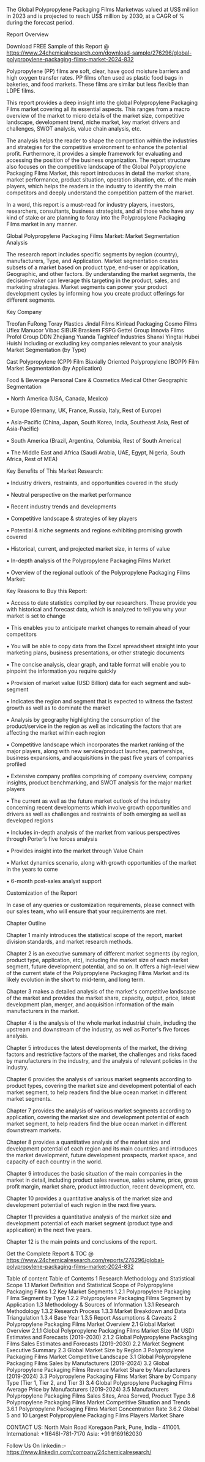 The Global Polypropylene Packaging Films Marketwas valued at US$ million in 2023 and is projected to reach US$ million by 2030, at a CAGR of % during the forecast period.

Report Overview

Download FREE Sample of this Report @ https://www.24chemicalresearch.com/download-sample/276296/global-polypropylene-packaging-films-market-2024-832

Polypropylene (PP) films are soft, clear, have good moisture barriers and high oxygen transfer rates. PP films often used as plastic food bags in bakeries, and food markets. These films are similar but less flexible than LDPE films.

This report provides a deep insight into the global Polypropylene Packaging Films market covering all its essential aspects. This ranges from a macro overview of the market to micro details of the market size, competitive landscape, development trend, niche market, key market drivers and challenges, SWOT analysis, value chain analysis, etc.

The analysis helps the reader to shape the competition within the industries and strategies for the competitive environment to enhance the potential profit. Furthermore, it provides a simple framework for evaluating and accessing the position of the business organization. The report structure also focuses on the competitive landscape of the Global Polypropylene Packaging Films Market, this report introduces in detail the market share, market performance, product situation, operation situation, etc. of the main players, which helps the readers in the industry to identify the main competitors and deeply understand the competition pattern of the market.

In a word, this report is a must-read for industry players, investors, researchers, consultants, business strategists, and all those who have any kind of stake or are planning to foray into the Polypropylene Packaging Films market in any manner.

Global Polypropylene Packaging Films Market: Market Segmentation Analysis

The research report includes specific segments by region (country), manufacturers, Type, and Application. Market segmentation creates subsets of a market based on product type, end-user or application, Geographic, and other factors. By understanding the market segments, the decision-maker can leverage this targeting in the product, sales, and marketing strategies. Market segments can power your product development cycles by informing how you create product offerings for different segments.

Key Company

Treofan
FuRong
Toray Plastics
Jindal Films
Kinlead Packaging
Cosmo Films
Uflex
Manucor
Vibac
SIBUR
Braskem
FSPG
Gettel Group
Innovia Films
Profol Group
DDN
Zhejiang Yuanda
Taghleef Industries
Shanxi Yingtai
Hubei Huishi
Including or excluding key companies relevant to your analysis
Market Segmentation (by Type)

Cast Polypropylene (CPP) Film
Biaxially Oriented Polypropylene (BOPP) Film
Market Segmentation (by Application)

Food & Beverage
Personal Care & Cosmetics
Medical
Other
Geographic Segmentation

• North America (USA, Canada, Mexico)

• Europe (Germany, UK, France, Russia, Italy, Rest of Europe)

• Asia-Pacific (China, Japan, South Korea, India, Southeast Asia, Rest of Asia-Pacific)

• South America (Brazil, Argentina, Columbia, Rest of South America)

• The Middle East and Africa (Saudi Arabia, UAE, Egypt, Nigeria, South Africa, Rest of MEA)

Key Benefits of This Market Research:

• Industry drivers, restraints, and opportunities covered in the study

• Neutral perspective on the market performance

• Recent industry trends and developments

• Competitive landscape & strategies of key players

• Potential & niche segments and regions exhibiting promising growth covered

• Historical, current, and projected market size, in terms of value

• In-depth analysis of the Polypropylene Packaging Films Market

• Overview of the regional outlook of the Polypropylene Packaging Films Market:

Key Reasons to Buy this Report:

• Access to date statistics compiled by our researchers. These provide you with historical and forecast data, which is analyzed to tell you why your market is set to change

• This enables you to anticipate market changes to remain ahead of your competitors

• You will be able to copy data from the Excel spreadsheet straight into your marketing plans, business presentations, or other strategic documents

• The concise analysis, clear graph, and table format will enable you to pinpoint the information you require quickly

• Provision of market value (USD Billion) data for each segment and sub-segment

• Indicates the region and segment that is expected to witness the fastest growth as well as to dominate the market

• Analysis by geography highlighting the consumption of the product/service in the region as well as indicating the factors that are affecting the market within each region

• Competitive landscape which incorporates the market ranking of the major players, along with new service/product launches, partnerships, business expansions, and acquisitions in the past five years of companies profiled

• Extensive company profiles comprising of company overview, company insights, product benchmarking, and SWOT analysis for the major market players

• The current as well as the future market outlook of the industry concerning recent developments which involve growth opportunities and drivers as well as challenges and restraints of both emerging as well as developed regions

• Includes in-depth analysis of the market from various perspectives through Porter’s five forces analysis

• Provides insight into the market through Value Chain

• Market dynamics scenario, along with growth opportunities of the market in the years to come

• 6-month post-sales analyst support

Customization of the Report

In case of any queries or customization requirements, please connect with our sales team, who will ensure that your requirements are met.

Chapter Outline

Chapter 1 mainly introduces the statistical scope of the report, market division standards, and market research methods.

Chapter 2 is an executive summary of different market segments (by region, product type, application, etc), including the market size of each market segment, future development potential, and so on. It offers a high-level view of the current state of the Polypropylene Packaging Films Market and its likely evolution in the short to mid-term, and long term.

Chapter 3 makes a detailed analysis of the market's competitive landscape of the market and provides the market share, capacity, output, price, latest development plan, merger, and acquisition information of the main manufacturers in the market.

Chapter 4 is the analysis of the whole market industrial chain, including the upstream and downstream of the industry, as well as Porter's five forces analysis.

Chapter 5 introduces the latest developments of the market, the driving factors and restrictive factors of the market, the challenges and risks faced by manufacturers in the industry, and the analysis of relevant policies in the industry.

Chapter 6 provides the analysis of various market segments according to product types, covering the market size and development potential of each market segment, to help readers find the blue ocean market in different market segments.

Chapter 7 provides the analysis of various market segments according to application, covering the market size and development potential of each market segment, to help readers find the blue ocean market in different downstream markets.

Chapter 8 provides a quantitative analysis of the market size and development potential of each region and its main countries and introduces the market development, future development prospects, market space, and capacity of each country in the world.

Chapter 9 introduces the basic situation of the main companies in the market in detail, including product sales revenue, sales volume, price, gross profit margin, market share, product introduction, recent development, etc.

Chapter 10 provides a quantitative analysis of the market size and development potential of each region in the next five years.

Chapter 11 provides a quantitative analysis of the market size and development potential of each market segment (product type and application) in the next five years.

Chapter 12 is the main points and conclusions of the report.

Get the Complete Report & TOC @ https://www.24chemicalresearch.com/reports/276296/global-polypropylene-packaging-films-market-2024-832

Table of content
Table of Contents
1 Research Methodology and Statistical Scope
1.1 Market Definition and Statistical Scope of Polypropylene Packaging Films
1.2 Key Market Segments
1.2.1 Polypropylene Packaging Films Segment by Type
1.2.2 Polypropylene Packaging Films Segment by Application
1.3 Methodology & Sources of Information
1.3.1 Research Methodology
1.3.2 Research Process
1.3.3 Market Breakdown and Data Triangulation
1.3.4 Base Year
1.3.5 Report Assumptions & Caveats
2 Polypropylene Packaging Films Market Overview
2.1 Global Market Overview
2.1.1 Global Polypropylene Packaging Films Market Size (M USD) Estimates and Forecasts (2019-2030)
2.1.2 Global Polypropylene Packaging Films Sales Estimates and Forecasts (2019-2030)
2.2 Market Segment Executive Summary
2.3 Global Market Size by Region
3 Polypropylene Packaging Films Market Competitive Landscape
3.1 Global Polypropylene Packaging Films Sales by Manufacturers (2019-2024)
3.2 Global Polypropylene Packaging Films Revenue Market Share by Manufacturers (2019-2024)
3.3 Polypropylene Packaging Films Market Share by Company Type (Tier 1, Tier 2, and Tier 3)
3.4 Global Polypropylene Packaging Films Average Price by Manufacturers (2019-2024)
3.5 Manufacturers Polypropylene Packaging Films Sales Sites, Area Served, Product Type
3.6 Polypropylene Packaging Films Market Competitive Situation and Trends
3.6.1 Polypropylene Packaging Films Market Concentration Rate
3.6.2 Global 5 and 10 Largest Polypropylene Packaging Films Players Market Share

CONTACT US:
North Main Road Koregaon Park, Pune, India - 411001.
International: +1(646)-781-7170
Asia: +91 9169162030

Follow Us On linkedin :- https://www.linkedin.com/company/24chemicalresearch/
